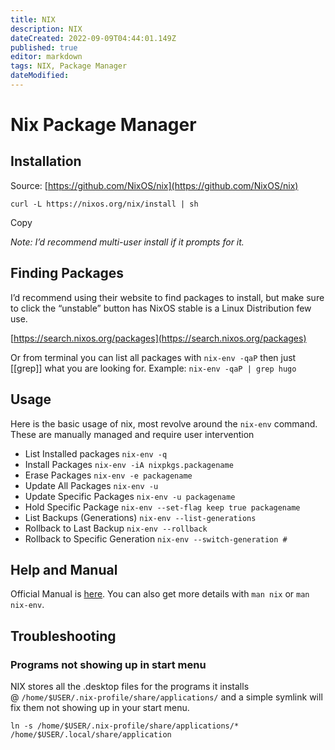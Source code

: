 ```yaml
---
title: NIX
description: NIX
dateCreated: 2022-09-09T04:44:01.149Z
published: true
editor: markdown
tags: NIX, Package Manager
dateModified: 
---
```

# Nix Package Manager

## Installation

Source: [https://github.com/NixOS/nix](https://github.com/NixOS/nix)

```fallback
curl -L https://nixos.org/nix/install | sh
```

Copy

_Note: I’d recommend multi-user install if it prompts for it._

## Finding Packages

I’d recommend using their website to find packages to install, but make sure to click the “unstable” button has NixOS stable is a Linux Distribution few use.

[https://search.nixos.org/packages](https://search.nixos.org/packages)

Or from terminal you can list all packages with `nix-env -qaP` then just [[grep]] what you are looking for. Example: `nix-env -qaP | grep hugo`

## Usage

Here is the basic usage of nix, most revolve around the `nix-env` command. These are manually managed and require user intervention

-   List Installed packages `nix-env -q`
-   Install Packages `nix-env -iA nixpkgs.packagename`
-   Erase Packages `nix-env -e packagename`
-   Update All Packages `nix-env -u`
-   Update Specific Packages `nix-env -u packagename`
-   Hold Specific Package `nix-env --set-flag keep true packagename`
-   List Backups (Generations) `nix-env --list-generations`
-   Rollback to Last Backup `nix-env --rollback`
-   Rollback to Specific Generation `nix-env --switch-generation #`

## Help and Manual

Official Manual is [here](https://nixos.org/manual/nix/stable/). You can also get more details with `man nix` or `man nix-env`.

## Troubleshooting

### Programs not showing up in start menu

NIX stores all the .desktop files for the programs it installs @ `/home/$USER/.nix-profile/share/applications/` and a simple symlink will fix them not showing up in your start menu.

```fallback
ln -s /home/$USER/.nix-profile/share/applications/* /home/$USER/.local/share/application
```